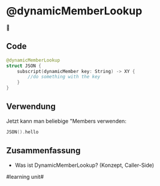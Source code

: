 # @dynamicMemberLookup
🔎


## Code
```swift
@dynamicMemberLookup
struct JSON {
	subscript(dynamicMember key: String) -> XY {
	    //do something with the key
	}
}
```

## Verwendung

Jetzt kann man beliebige "Members verwenden:

```swift
JSON().hello
```

## Zusammenfassung
- Was ist DynamicMemberLookup? (Konzept, Caller-Side)


#learning unit#